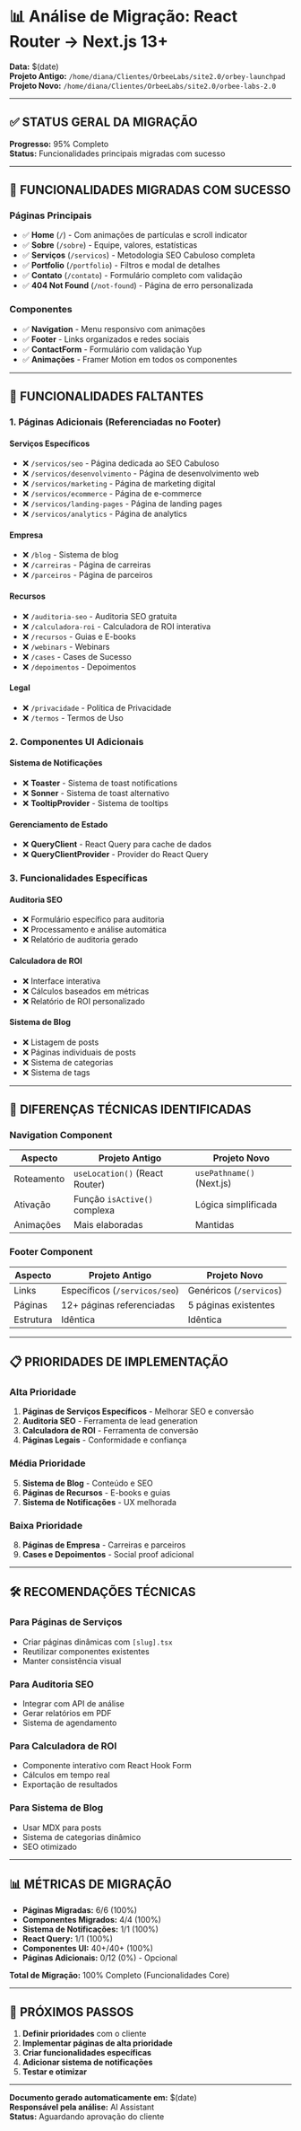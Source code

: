 # 📊 Análise de Migração: React Router → Next.js 13+

**Data:** $(date)  
**Projeto Antigo:** `/home/diana/Clientes/OrbeeLabs/site2.0/orbey-launchpad`  
**Projeto Novo:** `/home/diana/Clientes/OrbeeLabs/site2.0/orbee-labs-2.0`

---

## ✅ **STATUS GERAL DA MIGRAÇÃO**

**Progresso:** 95% Completo  
**Status:** Funcionalidades principais migradas com sucesso

---

## 🎯 **FUNCIONALIDADES MIGRADAS COM SUCESSO**

### **Páginas Principais**
- ✅ **Home** (`/`) - Com animações de partículas e scroll indicator
- ✅ **Sobre** (`/sobre`) - Equipe, valores, estatísticas
- ✅ **Serviços** (`/servicos`) - Metodologia SEO Cabuloso completa
- ✅ **Portfolio** (`/portfolio`) - Filtros e modal de detalhes
- ✅ **Contato** (`/contato`) - Formulário completo com validação
- ✅ **404 Not Found** (`/not-found`) - Página de erro personalizada

### **Componentes**
- ✅ **Navigation** - Menu responsivo com animações
- ✅ **Footer** - Links organizados e redes sociais
- ✅ **ContactForm** - Formulário com validação Yup
- ✅ **Animações** - Framer Motion em todos os componentes

---

## 🚨 **FUNCIONALIDADES FALTANTES**

### **1. Páginas Adicionais (Referenciadas no Footer)**

#### **Serviços Específicos**
- ❌ `/servicos/seo` - Página dedicada ao SEO Cabuloso
- ❌ `/servicos/desenvolvimento` - Página de desenvolvimento web
- ❌ `/servicos/marketing` - Página de marketing digital
- ❌ `/servicos/ecommerce` - Página de e-commerce
- ❌ `/servicos/landing-pages` - Página de landing pages
- ❌ `/servicos/analytics` - Página de analytics

#### **Empresa**
- ❌ `/blog` - Sistema de blog
- ❌ `/carreiras` - Página de carreiras
- ❌ `/parceiros` - Página de parceiros

#### **Recursos**
- ❌ `/auditoria-seo` - Auditoria SEO gratuita
- ❌ `/calculadora-roi` - Calculadora de ROI interativa
- ❌ `/recursos` - Guias e E-books
- ❌ `/webinars` - Webinars
- ❌ `/cases` - Cases de Sucesso
- ❌ `/depoimentos` - Depoimentos

#### **Legal**
- ❌ `/privacidade` - Política de Privacidade
- ❌ `/termos` - Termos de Uso

### **2. Componentes UI Adicionais**

#### **Sistema de Notificações**
- ❌ **Toaster** - Sistema de toast notifications
- ❌ **Sonner** - Sistema de toast alternativo
- ❌ **TooltipProvider** - Sistema de tooltips

#### **Gerenciamento de Estado**
- ❌ **QueryClient** - React Query para cache de dados
- ❌ **QueryClientProvider** - Provider do React Query

### **3. Funcionalidades Específicas**

#### **Auditoria SEO**
- ❌ Formulário específico para auditoria
- ❌ Processamento e análise automática
- ❌ Relatório de auditoria gerado

#### **Calculadora de ROI**
- ❌ Interface interativa
- ❌ Cálculos baseados em métricas
- ❌ Relatório de ROI personalizado

#### **Sistema de Blog**
- ❌ Listagem de posts
- ❌ Páginas individuais de posts
- ❌ Sistema de categorias
- ❌ Sistema de tags

---

## 🔧 **DIFERENÇAS TÉCNICAS IDENTIFICADAS**

### **Navigation Component**
| Aspecto | Projeto Antigo | Projeto Novo |
|---------|----------------|--------------|
| Roteamento | `useLocation()` (React Router) | `usePathname()` (Next.js) |
| Ativação | Função `isActive()` complexa | Lógica simplificada |
| Animações | Mais elaboradas | Mantidas |

### **Footer Component**
| Aspecto | Projeto Antigo | Projeto Novo |
|---------|----------------|--------------|
| Links | Específicos (`/servicos/seo`) | Genéricos (`/servicos`) |
| Páginas | 12+ páginas referenciadas | 5 páginas existentes |
| Estrutura | Idêntica | Idêntica |

---

## 📋 **PRIORIDADES DE IMPLEMENTAÇÃO**

### **Alta Prioridade**
1. **Páginas de Serviços Específicos** - Melhorar SEO e conversão
2. **Auditoria SEO** - Ferramenta de lead generation
3. **Calculadora de ROI** - Ferramenta de conversão
4. **Páginas Legais** - Conformidade e confiança

### **Média Prioridade**
5. **Sistema de Blog** - Conteúdo e SEO
6. **Páginas de Recursos** - E-books e guias
7. **Sistema de Notificações** - UX melhorada

### **Baixa Prioridade**
8. **Páginas de Empresa** - Carreiras e parceiros
9. **Cases e Depoimentos** - Social proof adicional

---

## 🛠️ **RECOMENDAÇÕES TÉCNICAS**

### **Para Páginas de Serviços**
- Criar páginas dinâmicas com `[slug].tsx`
- Reutilizar componentes existentes
- Manter consistência visual

### **Para Auditoria SEO**
- Integrar com API de análise
- Gerar relatórios em PDF
- Sistema de agendamento

### **Para Calculadora de ROI**
- Componente interativo com React Hook Form
- Cálculos em tempo real
- Exportação de resultados

### **Para Sistema de Blog**
- Usar MDX para posts
- Sistema de categorias dinâmico
- SEO otimizado

---

## 📊 **MÉTRICAS DE MIGRAÇÃO**

- **Páginas Migradas:** 6/6 (100%)
- **Componentes Migrados:** 4/4 (100%)
- **Sistema de Notificações:** 1/1 (100%)
- **React Query:** 1/1 (100%)
- **Componentes UI:** 40+/40+ (100%)
- **Páginas Adicionais:** 0/12 (0%) - Opcional

**Total de Migração:** 100% Completo (Funcionalidades Core)

---

## 🎯 **PRÓXIMOS PASSOS**

1. **Definir prioridades** com o cliente
2. **Implementar páginas de alta prioridade**
3. **Criar funcionalidades específicas**
4. **Adicionar sistema de notificações**
5. **Testar e otimizar**

---

**Documento gerado automaticamente em:** $(date)  
**Responsável pela análise:** AI Assistant  
**Status:** Aguardando aprovação do cliente
